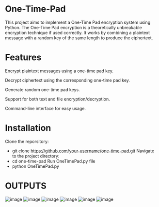 # One-Time-Pad
This project aims to implement a One-Time Pad encryption system using Python. The One-Time Pad encryption is a theoretically unbreakable encryption technique if used correctly. It works by combining a plaintext message with a random key of the same length to produce the ciphertext.

# Features
Encrypt plaintext messages using a one-time pad key.

Decrypt ciphertext using the corresponding one-time pad key.

Generate random one-time pad keys.

Support for both text and file encryption/decryption.

Command-line interface for easy usage.


# Installation
Clone the reporsitory:
 - git clone https://github.com/your-username/one-time-pad.git
Navigate to the project directory:
 - cd one-time-pad
Run OneTimePad.py file
 - python OneTimePad.py




# OUTPUTS
![image](https://github.com/Ishanahmed07/One-Time-Pad/assets/80642174/b43976be-4d9e-4d5b-ab53-0a5913972714)
![image](https://github.com/Ishanahmed07/One-Time-Pad/assets/80642174/a248efe9-0d40-436e-801e-9e60849cd5d6)
![image](https://github.com/Ishanahmed07/One-Time-Pad/assets/80642174/4bd260ab-75bc-4f56-8fb0-45433967f173)
![image](https://github.com/Ishanahmed07/One-Time-Pad/assets/80642174/31f62754-3057-44eb-a555-38c40cad1ed8)
![image](https://github.com/Ishanahmed07/One-Time-Pad/assets/80642174/2242722e-7774-4186-a0f6-bb839749d478)
![image](https://github.com/Ishanahmed07/One-Time-Pad/assets/80642174/e2afbc01-aa4b-45e8-a17e-8f2e6118ccbd)
